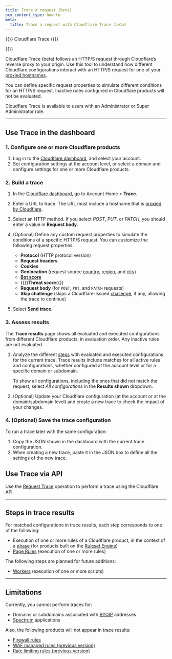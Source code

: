 ```yaml
---
title: Trace a request (beta)
pcx_content_type: how-to
meta:
  title: Trace a request with Cloudflare Trace (beta)
---
```


{{<heading-pill style="beta">}} Cloudflare Trace {{</heading-pill>}}

{{<plan type="all">}}

Cloudflare Trace (beta) follows an HTTP/S request through Cloudflare’s reverse proxy to your origin. Use this tool to understand how different Cloudflare configurations interact with an HTTP/S request for one of your [proxied hostnames](/dns/manage-dns-records/reference/proxied-dns-records/).

You can define specific request properties to simulate different conditions for an HTTP/S request. Inactive rules configured in Cloudflare products will not be evaluated.

Cloudflare Trace is available to users with an Administrator or Super Administrator role.

---

## Use Trace in the dashboard

### 1. Configure one or more Cloudflare products

1. Log in to the [Cloudflare dashboard](https://dash.cloudflare.com), and select your account.
2. Set configuration settings at the account level, or select a domain and configure settings for one or more Cloudflare products.

### 2. Build a trace

1. In the [Cloudflare dashboard](https://dash.cloudflare.com), go to Account Home > **Trace**.

2. Enter a URL to trace. The URL must include a hostname that is [proxied by Cloudflare](/dns/manage-dns-records/reference/proxied-dns-records/).

3. Select an HTTP method. If you select _POST_, _PUT_, or _PATCH_, you should enter a value in **Request body**.

4. (Optional) Define any custom request properties to simulate the conditions of a specific HTTP/S request. You can customize the following request properties:

    * **Protocol** (HTTP protocol version)
    * **Request headers**
    * **Cookies**
    * **Geolocation** (request source [country](/ruleset-engine/rules-language/fields/#field-ip-src-country), [region](/ruleset-engine/rules-language/fields/#field-ip-src-region_code), and [city](/ruleset-engine/rules-language/fields/#field-ip-src-city))
    * [**Bot score**](/bots/concepts/bot-score/)
    * {{<glossary-tooltip term_id="threat score" link="/ruleset-engine/rules-language/fields/#field-cf-threat_score">}}**Threat score**{{</glossary-tooltip>}}
    * **Request body** (for `POST`, `PUT`, and `PATCH` requests)
    * **Skip challenge** (skips a Cloudflare-issued [challenge](/waf/reference/cloudflare-challenges/), if any, allowing the trace to continue)

5. Select **Send trace**.

### 3. Assess results

The **Trace results** page shows all evaluated and executed configurations from different Cloudflare products, in evaluation order. Any inactive rules are not evaluated.

1. Analyze the different [steps](#steps-in-trace-results) with evaluated and executed configurations for the current trace. Trace results include matches for all active rules and configurations, whether configured at the account level or for a specific domain or subdomain.

    To show all configurations, including the ones that did not match the request, select _All configurations_ in the **Results shown** dropdown.

2. (Optional) Update your Cloudflare configuration (at the account or at the domain/subdomain level) and create a new trace to check the impact of your changes.

### 4. (Optional) Save the trace configuration

To run a trace later with the same configuration:

1. Copy the JSON shown in the dashboard with the current trace configuration.
2. When creating a new trace, paste it in the JSON box to define all the settings of the new trace.

## Use Trace via API

Use the [Request Trace](/api/operations/account-request-tracer-request-trace) operation to perform a trace using the Cloudflare API.

---

## Steps in trace results

For matched configurations in trace results, each step corresponds to one of the following:

* Execution of one or more rules of a Cloudflare product, in the context of a [phase](/ruleset-engine/about/phases/) (for products built on the [Ruleset Engine](/ruleset-engine/))
* [Page Rules](/rules/page-rules/) (execution of one or more rules)

The following steps are planned for future additions:

* [Workers](/workers/) (execution of one or more scripts)

---

## Limitations

Currently, you cannot perform traces for:

* Domains or subdomains associated with [BYOIP](/byoip/) addresses
* [Spectrum](/spectrum/) applications

Also, the following products will not appear in trace results:

* [Firewall rules](/firewall/)
* [WAF managed rules (previous version)](/waf/reference/legacy/old-waf-managed-rules/)
* [Rate limiting rules (previous version)](/waf/reference/legacy/old-rate-limiting/)
